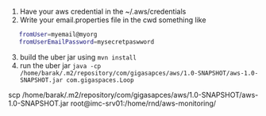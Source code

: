 1. Have your aws credential in the ~/.aws/credentials
2. Write your email.properties file in the cwd something like

````Bash
   fromUser=myemail@myorg
   fromUserEmailPassword=mysecretpaswword
````

3. build the uber jar using `mvn install`
4. run the uber jar 
`java -cp /home/barak/.m2/repository/com/gigasapces/aws/1.0-SNAPSHOT/aws-1.0-SNAPSHOT.jar com.gigaspaces.Loop`

scp /home/barak/.m2/repository/com/gigasapces/aws/1.0-SNAPSHOT/aws-1.0-SNAPSHOT.jar root@imc-srv01:/home/rnd/aws-monitoring/
